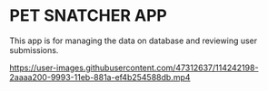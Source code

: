 # PET SNATCHER APP

This app is for managing the data on database and reviewing user submissions. 

https://user-images.githubusercontent.com/47312637/114242198-2aaaa200-9993-11eb-881a-ef4b254588db.mp4

